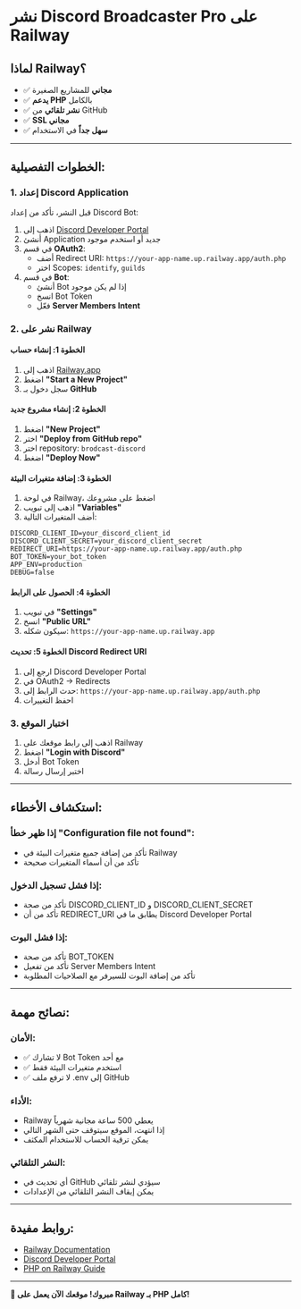 # نشر Discord Broadcaster Pro على Railway

## لماذا Railway؟
- ✅ **مجاني** للمشاريع الصغيرة
- ✅ **يدعم PHP** بالكامل
- ✅ **نشر تلقائي** من GitHub
- ✅ **SSL مجاني** 
- ✅ **سهل جداً** في الاستخدام

---

## الخطوات التفصيلية:

### 1. إعداد Discord Application
قبل النشر، تأكد من إعداد Discord Bot:

1. اذهب إلى [Discord Developer Portal](https://discord.com/developers/applications)
2. أنشئ Application جديد أو استخدم موجود
3. في قسم **OAuth2**:
   - أضف Redirect URI: `https://your-app-name.up.railway.app/auth.php`
   - اختر Scopes: `identify`, `guilds`
4. في قسم **Bot**:
   - أنشئ Bot إذا لم يكن موجود
   - انسخ Bot Token
   - فعّل **Server Members Intent**

### 2. نشر على Railway

#### الخطوة 1: إنشاء حساب
1. اذهب إلى [Railway.app](https://railway.app)
2. اضغط **"Start a New Project"**
3. سجل دخول بـ **GitHub**

#### الخطوة 2: إنشاء مشروع جديد
1. اضغط **"New Project"**
2. اختر **"Deploy from GitHub repo"**
3. اختر repository: `brodcast-discord`
4. اضغط **"Deploy Now"**

#### الخطوة 3: إضافة متغيرات البيئة
1. في لوحة Railway، اضغط على مشروعك
2. اذهب إلى تبويب **"Variables"**
3. أضف المتغيرات التالية:

```
DISCORD_CLIENT_ID=your_discord_client_id
DISCORD_CLIENT_SECRET=your_discord_client_secret
REDIRECT_URI=https://your-app-name.up.railway.app/auth.php
BOT_TOKEN=your_bot_token
APP_ENV=production
DEBUG=false
```

#### الخطوة 4: الحصول على الرابط
1. في تبويب **"Settings"**
2. انسخ **"Public URL"**
3. سيكون شكله: `https://your-app-name.up.railway.app`

#### الخطوة 5: تحديث Discord Redirect URI
1. ارجع إلى Discord Developer Portal
2. في OAuth2 → Redirects
3. حدث الرابط إلى: `https://your-app-name.up.railway.app/auth.php`
4. احفظ التغييرات

### 3. اختبار الموقع
1. اذهب إلى رابط موقعك على Railway
2. اضغط **"Login with Discord"**
3. أدخل Bot Token
4. اختبر إرسال رسالة

---

## استكشاف الأخطاء:

### إذا ظهر خطأ "Configuration file not found":
- تأكد من إضافة جميع متغيرات البيئة في Railway
- تأكد من أن أسماء المتغيرات صحيحة

### إذا فشل تسجيل الدخول:
- تأكد من صحة DISCORD_CLIENT_ID و DISCORD_CLIENT_SECRET
- تأكد من أن REDIRECT_URI يطابق ما في Discord Developer Portal

### إذا فشل البوت:
- تأكد من صحة BOT_TOKEN
- تأكد من تفعيل Server Members Intent
- تأكد من إضافة البوت للسيرفر مع الصلاحيات المطلوبة

---

## نصائح مهمة:

### الأمان:
- ✅ لا تشارك Bot Token مع أحد
- ✅ استخدم متغيرات البيئة فقط
- ✅ لا ترفع ملف .env إلى GitHub

### الأداء:
- Railway يعطي 500 ساعة مجانية شهرياً
- إذا انتهت، الموقع سيتوقف حتى الشهر التالي
- يمكن ترقية الحساب للاستخدام المكثف

### النشر التلقائي:
- أي تحديث في GitHub سيؤدي لنشر تلقائي
- يمكن إيقاف النشر التلقائي من الإعدادات

---

## روابط مفيدة:
- [Railway Documentation](https://docs.railway.app)
- [Discord Developer Portal](https://discord.com/developers/applications)
- [PHP on Railway Guide](https://docs.railway.app/guides/php)

---

**🎉 مبروك! موقعك الآن يعمل على Railway بـ PHP كامل!**
